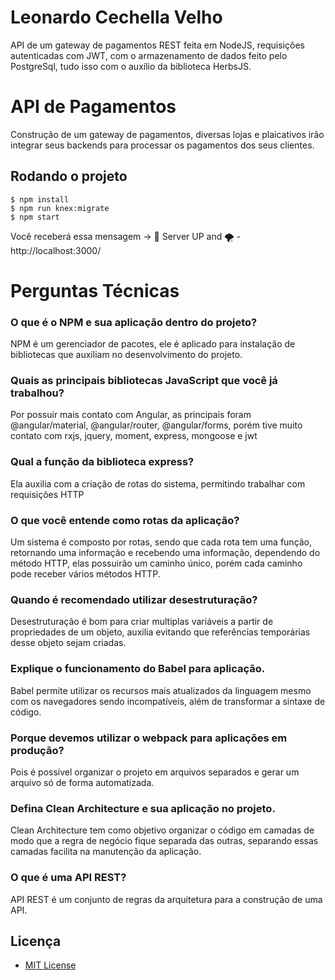 # Leonardo Cechella Velho

API de um gateway de pagamentos REST feita em NodeJS, requisições autenticadas com JWT, com o armazenamento de dados feito pelo PostgreSql, tudo isso com o auxílio da biblioteca HerbsJS.

# API de Pagamentos

Construção de um gateway de pagamentos, diversas lojas e plaicativos irão integrar seus backends para processar os pagamentos dos seus clientes.

## Rodando o projeto

    $ npm install
    $ npm run knex:migrate
    $ npm start

Você receberá essa mensagem -> 🚀 Server UP and 🌪️  - http://localhost:3000/

# Perguntas Técnicas

### O que é o NPM e sua aplicação dentro do projeto?
NPM é um gerenciador de pacotes, ele é aplicado para instalação de bibliotecas que auxiliam no desenvolvimento do projeto.

### Quais as principais bibliotecas JavaScript que você já trabalhou?
Por possuir mais contato com Angular, as principais foram @angular/material, @angular/router, @angular/forms, porém tive muito contato com rxjs, jquery, moment, express, mongoose e jwt

### Qual a função da biblioteca express?
Ela auxilia com a criação de rotas do sistema, permitindo trabalhar com requisições HTTP

### O que você entende como rotas da aplicação?
Um sistema é composto por rotas, sendo que cada rota tem uma função, retornando uma informação e recebendo uma informação, dependendo do método HTTP, elas possuirão um caminho único, porém cada caminho pode receber vários métodos HTTP. 

### Quando é recomendado utilizar desestruturação?
Desestruturação é bom para criar multiplas variáveis a partir de propriedades de um objeto, auxilia evitando que referências temporárias desse objeto sejam criadas.

### Explique o funcionamento do Babel para aplicação.
Babel permite utilizar os recursos mais atualizados da linguagem mesmo com os navegadores sendo incompatíveis, além de transformar a sintaxe de código.

### Porque devemos utilizar o webpack para aplicações em produção?
Pois é possível organizar o projeto em arquivos separados e gerar um arquivo só de forma automatizada.

### Defina Clean Architecture e sua aplicação no projeto.
Clean Architecture tem como objetivo organizar o código em camadas de modo que a regra de negócio fique separada das outras, separando essas camadas facilita na manutenção da aplicação.

### O que é uma API REST?
API REST é um conjunto de regras da arquitetura para a construção de uma API.

## Licença

- [MIT License](https://github.com/herbsjs/todolist-on-herbs/blob/master/LICENSE)
